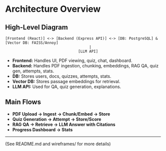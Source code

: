 # Architecture Overview

## High-Level Diagram

```
[Frontend (React)] <-> [Backend (Express API)] <-> [DB: PostgreSQL] & [Vector DB: FAISS/Annoy]
                                      |
                                 [LLM API]
```

- **Frontend:** Handles UI, PDF viewing, quiz, chat, dashboard.
- **Backend:** Handles PDF ingestion, chunking, embeddings, RAG QA, quiz gen, attempts, stats.
- **DB:** Stores users, docs, quizzes, attempts, stats.
- **Vector DB:** Stores passage embeddings for retrieval.
- **LLM API:** Used for QA, quiz generation, explanations.

## Main Flows
- **PDF Upload → Ingest → Chunk/Embed → Store**
- **Quiz Generation → Attempt → Store/Score**
- **RAG QA → Retrieve → LLM Answer with Citations**
- **Progress Dashboard → Stats**

---

(See README.md and wireframes/ for more details)
